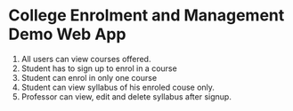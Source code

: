 College Enrolment and Management Demo Web App
=============================================

1. All users can view courses offered.
2. Student has to sign up to enrol in a course
3. Student can enrol in only one course
4. Student can view syllabus  of his enroled couse only.
5. Professor can view, edit and delete syllabus after signup.
